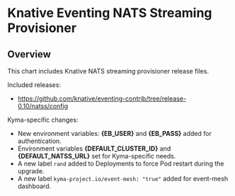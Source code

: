 # Knative Eventing NATS Streaming Provisioner

## Overview

This chart includes Knative NATS streaming provisioner release files.

Included releases:

* https://github.com/knative/eventing-contrib/tree/release-0.10/natss/config

Kyma-specific changes:

* New environment variables: **{EB_USER}** and **{EB_PASS}** added for authentication.
* Environment variables **{DEFAULT_CLUSTER_ID}** and **{DEFAULT_NATSS_URL}** set for Kyma-specific needs.
* A new label `rand` added to Deployments to force Pod restart during the upgrade.
* A new label `kyma-project.io/event-mesh: "true"` added for event-mesh dashboard.
